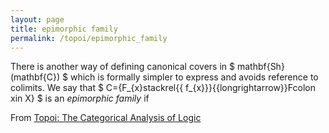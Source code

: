 ```yaml
---
layout: page
title: epimorphic family
permalink: /topoi/epimorphic_family
---
```

There is another way of defining canonical covers in $ mathbf{Sh}(mathbf{C}) $ which is formally simpler to express and avoids reference to colimits. We say that $ C={F_{x}stackrel{{ f_{x}}}{{longrightarrow}}Fcolon xin X} $ is an _epimorphic family_ if


From [Topoi: The Categorical Analysis of Logic](https://mathgloss.github.io/MathGloss/topoi.html)